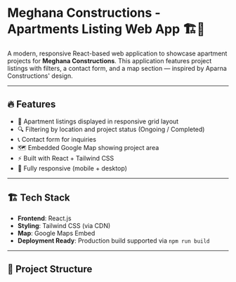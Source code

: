 
# Meghana Constructions - Apartments Listing Web App 🏗️🏢

A modern, responsive React-based web application to showcase apartment projects for **Meghana Constructions**. This application features project listings with filters, a contact form, and a map section — inspired by Aparna Constructions' design.

---

## 🔥 Features

- 🧱 Apartment listings displayed in responsive grid layout
- 🔍 Filtering by location and project status (Ongoing / Completed)
- 📞 Contact form for inquiries
- 🗺️ Embedded Google Map showing project area
- ⚡ Built with React + Tailwind CSS
- 📱 Fully responsive (mobile + desktop)

---

## 🏗️ Tech Stack

- **Frontend**: React.js
- **Styling**: Tailwind CSS (via CDN)
- **Map**: Google Maps Embed
- **Deployment Ready**: Production build supported via `npm run build`

---

## 📁 Project Structure

